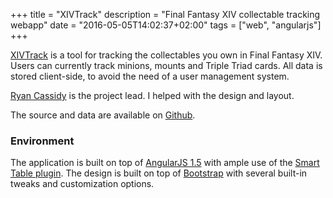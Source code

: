 +++
title = "XIVTrack"
description = "Final Fantasy XIV collectable tracking webapp"
date = "2016-05-05T14:02:37+02:00"
tags = ["web", "angularjs"]
+++

[XIVTrack](http://xivtrack.sillydicemaze.net) is a tool for tracking the collectables you own in Final Fantasy XIV. Users can currently track minions, mounts and Triple Triad cards. All data is stored client-side, to avoid the need of a user management system.

[Ryan Cassidy](https://twitter.com/rycass) is the project lead. I helped with the design and layout.

The source and data are available on [Github](https://github.com/rycass/XIVTrack).

### Environment

The application is built on top of [AngularJS 1.5](https://angularjs.org/) with ample use of the [Smart Table plugin](https://github.com/lorenzofox3/Smart-Table). The design is built on top of [Bootstrap](http://getbootstrap.com/) with several built-in tweaks and customization options.